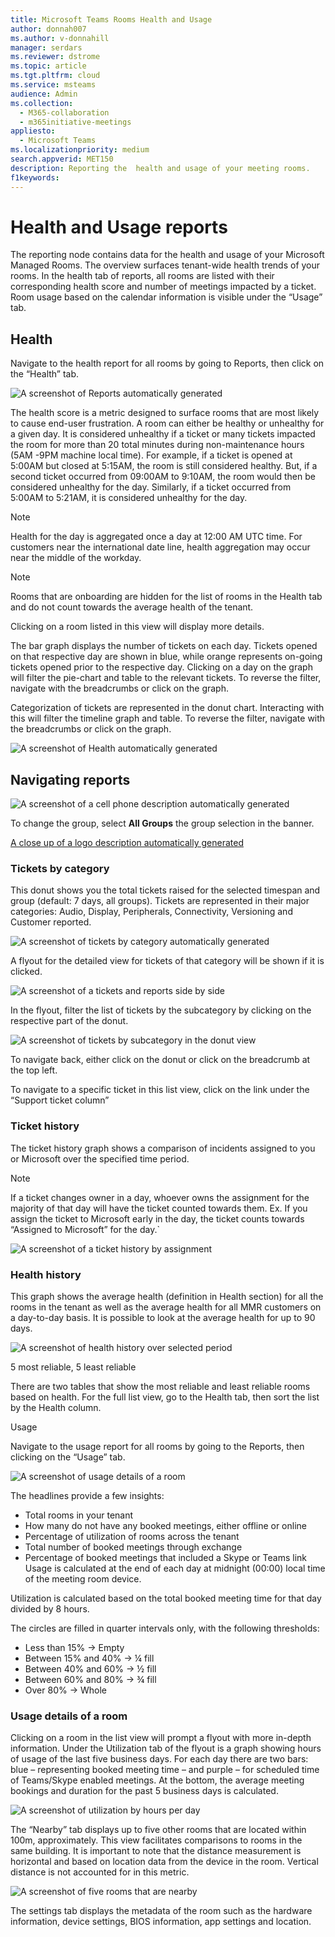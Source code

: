 ```yaml
---
title: Microsoft Teams Rooms Health and Usage
author: donnah007
ms.author: v-donnahill
manager: serdars
ms.reviewer: dstrome 
ms.topic: article
ms.tgt.pltfrm: cloud
ms.service: msteams
audience: Admin
ms.collection: 
  - M365-collaboration
  - m365initiative-meetings
appliesto: 
  - Microsoft Teams
ms.localizationpriority: medium
search.appverid: MET150
description: Reporting the  health and usage of your meeting rooms.
f1keywords: 
---
```


# Health and Usage reports

The reporting node contains data for the health and usage of your Microsoft Managed Rooms. The overview surfaces tenant-wide health trends of your rooms. In the health tab of reports, all rooms are listed with their corresponding health score and number of meetings impacted by a ticket. Room usage based on the calendar information is visible under the “Usage” tab.

## Health

Navigate to the health report for all rooms by going to Reports, then click on the “Health” tab.

![A screenshot of Reports automatically generated](../media/health-and-usage-001.png)

The health score is a metric designed to surface rooms that are most likely to cause end-user frustration. A room can either be healthy or unhealthy for a given day. It is considered unhealthy if a ticket or many tickets impacted the room for more than 20 total minutes during non-maintenance hours (5AM -9PM machine local time). For example, if a ticket is opened at 5:00AM but closed at 5:15AM, the room is still considered healthy. But, if a second ticket occurred from 09:00AM to 9:10AM, the room would then be considered unhealthy for the day. Similarly, if a ticket occurred from 5:00AM to 5:21AM, it is considered unhealthy for the day.

> [!NOTE]
> Health for the day is aggregated once a day at 12:00 AM UTC time. For customers near the international date line, health aggregation may occur near the middle of the workday.

> [!NOTE]
> Rooms that are onboarding are hidden for the list of rooms in the Health tab and do not count towards the average health of the tenant.

Clicking on a room listed in this view will display more details. 

The bar graph displays the number of tickets on each day. Tickets opened on that respective day are shown in blue, while orange represents on-going tickets opened prior to the respective day. Clicking on a day on the graph will filter the pie-chart and table to the relevant tickets. To reverse the filter, navigate with the breadcrumbs or click on the graph.

Categorization of tickets are represented in the donut chart. Interacting with this will filter the timeline graph and table. To reverse the filter, navigate with the breadcrumbs or click on the graph.

![A screenshot of Health automatically generated](../media/health-and-usage-002.png)

## Navigating reports
![A screenshot of a cell phone description automatically generated](../media/health-and-usage-003.png)

<!--The overview section provides graphical representations of important aspects of meeting room management. The charts will change depending on the time span selected or group selected. To change the time span, click the drop-down menu.

![A screenshot of a cell phone description automatically generated](../media/health-and-usage-004.png)-->

To change the group, select **All Groups** the group selection in the banner.

[A close up of a logo description automatically generated](../media/health-and-usage-005.png)
### Tickets by category

This donut shows you the total tickets raised for the selected timespan and group (default: 7 days, all groups). Tickets are represented in their major categories: Audio, Display, Peripherals, Connectivity, Versioning and Customer reported.

![A screenshot of tickets by category automatically generated](../media/health-and-usage-006.png)

A flyout for the detailed view for tickets of that category will be shown if it is clicked. 

![A screenshot of a tickets and reports side by side](../media/health-and-usage-007.png)

In the flyout, filter the list of tickets by the subcategory by clicking on the respective part of the donut.

![A screenshot of tickets by subcategory in the donut view](../media/health-and-usage-008.png)

To navigate back, either click on the donut or click on the breadcrumb at the top left.

To navigate to a specific ticket in this list view, click on the link under the “Support ticket column”

### Ticket history

The ticket history graph shows a comparison of incidents assigned to you or Microsoft over the specified time period.

> [!NOTE]
> If a ticket changes owner in a day, whoever owns the assignment for the majority of that day will have the ticket counted towards them. Ex. If you assign the ticket to Microsoft early in the day, the ticket counts towards “Assigned to Microsoft” for the day.`

![A screenshot of a ticket history by assignment](../media/health-and-usage-009.png)
### Health history

This graph shows the average health (definition in Health section) for all the rooms in the tenant as well as the average health for all MMR customers on a day-to-day basis. It is possible to look at the average health for up to 90 days.

![A screenshot of health history over selected period](../media/health-and-usage-010.png)

5 most reliable, 5 least reliable

There are two tables that show the most reliable and least reliable rooms based on health. For the full list view, go to the Health tab, then sort the list by the Health column.

Usage

Navigate to the usage report for all rooms by going to the Reports, then clicking on the “Usage” tab.

![A screenshot of usage details of a room](../media/health-and-usage-011.png)

The headlines provide a few insights:

- Total rooms in your tenant
- How many do not have any booked meetings, either offline or online
- Percentage of utilization of rooms across the tenant
- Total number of booked meetings through exchange
- Percentage of booked meetings that included a Skype or Teams link
Usage is calculated at the end of each day at midnight (00:00) local time of the meeting room device.

Utilization is calculated based on the total booked meeting time for that day divided by 8 hours.

The circles are filled in quarter intervals only, with the following thresholds:

- Less than 15% -> Empty
- Between 15% and 40% -> ¼ fill
- Between 40% and 60% -> ½ fill
- Between 60% and 80% -> ¾ fill
- Over 80% -> Whole

### Usage details of a room
 
Clicking on a room in the list view will prompt a flyout with more in-depth information. Under the Utilization tab of the flyout is a graph showing hours of usage of the last five business days. For each day there are two bars: blue – representing booked meeting time – and purple – for scheduled time of Teams/Skype enabled meetings. At the bottom, the average meeting bookings and duration for the past 5 business days is calculated.

![A screenshot of utilization by hours per day](../media/health-and-usage-012.png)

The “Nearby” tab displays up to five other rooms that are located within 100m, approximately. This view facilitates comparisons to rooms in the same building. It is important to note that the distance measurement is horizontal and based on location data from the device in the room. Vertical distance is not accounted for in this metric.

![A screenshot of five rooms that are nearby](../media/health-and-usage-013.png)

The settings tab displays the metadata of the room such as the hardware information, device settings, BIOS information, app settings and location.